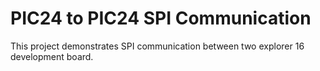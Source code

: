 # PIC24 to PIC24 SPI Communication

This project demonstrates SPI communication between two explorer 16 development board.
